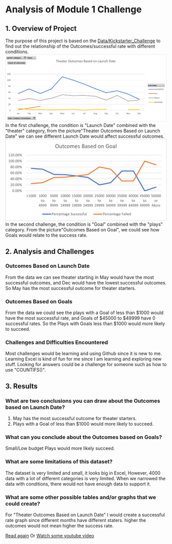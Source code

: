# Analysis of Module 1 Challenge


## 1. Overview of Project
The purpose of this project is based on the [Data/Kickstarter_Challenge](https://github.com/zk100yyy/kickstarter-analysis/blob/resources/resources/Kickstarter_Challenge.xlsx?raw=true) to find out the relationship of the Outcomes/successful rate with different conditions.
![image_name](https://github.com/zk100yyy/kickstarter-analysis/blob/resources/resources/Theater_Outcomes_vs_Launch.png?raw=true)
In the first challenge, the condition is  "Launch Date" combined with the "theater" category, from the picture"Theater Outcomes Based on Launch Date" we can see different Launch Date would affect successful outcomes.
![image_name](https://github.com/zk100yyy/kickstarter-analysis/blob/resources/resources/Outcomes_vs_Goals.png?raw=true)
In the second challenge, the condition is "Goal" combined with the "plays" category. From the picture"Outcomes Based on Goal", we could see how Goals would relate to the success rate.

## 2. Analysis and Challenges
### Outcomes Based on Launch Date
From the data we can see theater starting in May would have the most successful outcomes, and Dec would have the lowest successful outcomes. So May has the most successful outcome for theater starters.
### Outcomes Based on Goals
From the data we could see the plays with a Goal of less than $1000 would have the most successful rate, and Goals of $45000 to $49999 have 0 successful rates. So the Plays with Goals less than $1000 would more likely to succeed.
### Challenges and Difficulties Encountered
Most challenges would be learning and using Github since it is new to me. Learning Excel is kind of fun for me since I am learning and exploring new stuff. Looking for answers could be a challenge for someone such as how to use "COUNTIFS()".

## 3. Results
### What are two conclusions you can draw about the Outcomes based on Launch Date?
1. May has the most successful outcome for theater starters. 
2. Plays with a Goal of less than $1000 would more likely to succeed.

### What can you conclude about the Outcomes based on Goals?
Small/Low budget Plays would more likely succeed. 

### What are some limitations of this dataset?
The dataset is very limited and small, it looks big in Excel, However, 4000 data with a lot of different categories is very limited. When we narrowed the data with conditions, there would not have enough data to support it.
### What are some other possible tables and/or graphs that we could create?
For "Theater Outcomes Based on Launch Date" I would create a successful rate graph since different months have different staters. higher the outcomes would not mean higher the success rate.



[Read again](https://github.com/zk100yyy/Bootcamp/blob/main/readme.md#analysis-of-module-1-challenge) Or [Watch some youtube video](https://www.youtube.com)

